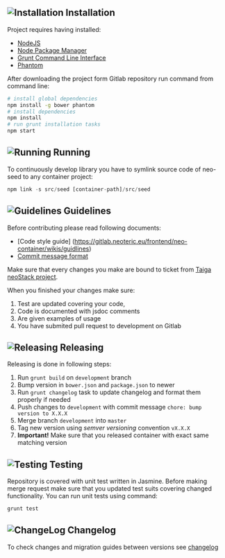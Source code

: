 ## ![Installation](https://gitlab.neoteric.eu/frontend/neo-container/wikis/assets/stop-icon.png) Installation
Project requires having installed:

* [NodeJS](http://nodejs.org/)
* [Node Package Manager](https://www.npmjs.com/)
* [Grunt Command Line Interface](https://github.com/gruntjs/grunt-cli)
* [Phantom](http://phantomjs.org/)

After downloading the project form Gitlab repository run command from command line:

```bash
# install global dependencies
npm install -g bower phantom
# install dependencies
npm install
# run grunt installation tasks
npm start
```

## ![Running](https://gitlab.neoteric.eu/frontend/neo-container/wikis/assets/play-icon.png) Running
To continuously develop library you have to symlink source code of neo-seed to any container project:

```javascript
npm link -s src/seed [container-path]/src/seed
```

## ![Guidelines](https://gitlab.neoteric.eu/frontend/neo-container/wikis/assets/favourite-2-icon.png) Guidelines

Before contributing please read following documents:

* [Code style guide] (https://gitlab.neoteric.eu/frontend/neo-container/wikis/guidlines)
* [Commit message format](https://gitlab.neoteric.eu/frontend/neo-container/wikis/commit-message) 

Make sure that every changes you make are bound to ticket from [Taiga neoStack project](https://taiga.neoteric.eu/project/bmogadorski-neostack/).

When you finished your changes make sure:
1. Test are updated covering your code, 
2. Code is documented with jsdoc comments
3. Are given examples of usage
4. You have submited pull request to development on Gitlab

## ![Releasing](https://gitlab.neoteric.eu/frontend/neo-container/wikis/assets/cloud-icon.png) Releasing
Releasing is done in following steps: 

1. Run `grunt build` on `development` branch
2. Bump version in `bower.json` and `package.json` to newer
3. Run `grunt changelog` task to update changelog and format them properly if needed
4. Push changes to `development` with commit message `chore: bump version to X.X.X`
5. Merge branch `development` into `master`
6. Tag new version using _semver versioning_ convention `vX.X.X`
7. **Important!** Make sure that you released container with exact same matching version 


## ![Testing](https://gitlab.neoteric.eu/frontend/neo-container/wikis/assets/laboratory-icon.png) Testing
Repository is covered with unit test written in Jasmine. Before making merge request make sure that you updated 
test suits covering changed functionality. You can run unit tests using command:

```javascript
grunt test
```

## ![ChangeLog](https://gitlab.neoteric.eu/frontend/neo-container/wikis/assets/announcement-icon.png) Changelog

To check changes and migration guides between versions see 
[changelog](https://gitlab.neoteric.eu/frontend/neo-seed/blob/development/CHANGELOG.md)
